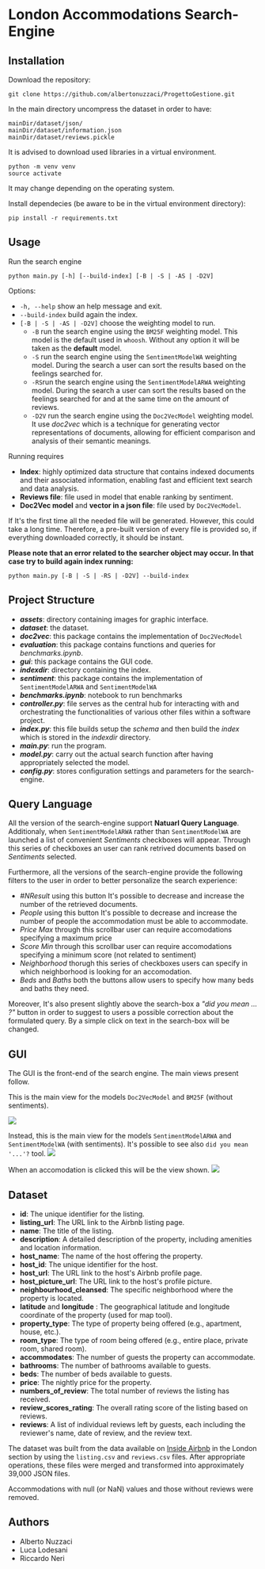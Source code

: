 # London Accommodations Search-Engine

## Installation

Download the repository:  
```
git clone https://github.com/albertonuzzaci/ProgettoGestione.git
```  
In the main directory uncompress the dataset in order to have: 
```
mainDir/dataset/json/
mainDir/dataset/information.json
mainDir/dataset/reviews.pickle
```

It is advised to download used libraries in a virtual environment.
```
python -m venv venv
source activate
```
It may change depending on the operating system.

Install dependecies (be aware to be in the virtual environment directory):  
```
pip install -r requirements.txt
```  

## Usage
Run the search engine
```
python main.py [-h] [--build-index] [-B | -S | -AS | -D2V]
```  

Options: 
* ```-h, --help``` show an help message and exit. 
* ```--build-index``` build again the index. 
* ```[-B | -S | -AS | -D2V]``` choose the weighting model to run. 
	* ```-B``` run the search engine using the ```BM25F``` weighting model. This model is the default used in ```whoosh```. Without any option it will be taken as the **default** model. 
	* ```-S``` run the search engine using the ```SentimentModelWA``` weighting model. During the search a user can sort the results based on the feelings searched for. 
	* ```-RS```run the search engine using the ```SentimentModelARWA``` weighting model. During the search a user can sort the results based on the feelings searched for and at the same time on the amount of reviews.
	* ```-D2V``` run the search engine using the ```Doc2VecModel``` weighting model. It use *doc2vec* which is a technique for generating vector representations of documents, allowing for efficient comparison and analysis of their semantic meanings.

Running requires
* **Index**: highly optimized data structure that contains indexed documents and their associated information, enabling fast and efficient text search and data analysis.
* **Reviews file**: file used in model that enable ranking by sentiment. 
* **Doc2Vec model** and **vector in a json file**: file used by  ```Doc2VecModel```.

If It's the first time all the needed file will be generated. However, this could take a long time.
Therefore, a pre-built version of every file is provided so, if everything downloaded correctly, it should be instant. 

**Please note that an error related to the searcher object may occur. In that case try to build again index running:** 
```
python main.py [-B | -S | -RS | -D2V] --build-index
```

## Project Structure

* ***assets***: directory containing images for graphic interface. 
* ***dataset***: the dataset. 
* ***doc2vec***: this package contains the implementation of ```Doc2VecModel```
* ***evaluation***: this package contains functions and queries for *benchmarks.ipynb*.
* ***gui***: this package contains the GUI code. 
* ***indexdir***: directory containing the index. 
* ***sentiment***: this package contains the implementation of ```SentimentModelARWA``` and ```SentimentModelWA```
* ***benchmarks.ipynb***: notebook to run benchmarks
* ***controller\.py***: file serves as the central hub for interacting with and orchestrating the functionalities of various other files within a software project. 
* ***index\.py***: this file builds setup the *schema* and then build the *index* which is stored in the *indexdir* directory. 
* ***main\.py***: run the program. 
* ***model\.py***: carry out the actual search function after having appropriately selected the model.
* ***config\.py***: stores configuration settings and parameters for the search-engine. 


## Query Language

All the version of the search-engine support **Natuarl Query Language**. Additionaly, when ```SentimentModelARWA``` rather than ```SentimentModelWA``` are launched a list of convenient *Sentiments* checkboxes will appear. Through this series of checkboxes an user can rank retrived documents based on *Sentiments* selected. 

Furthermore, all the versions of the search-engine provide the following filters to the user in order to better personalize the search experience:
* *#NResult* using this button It's possible to decrease and increase the number of the retrieved documents. 
* *People* using this button It's possible to decrease and increase the number of people the accommodation must be able to accommodate.
* *Price Max* through this scrollbar user can require accomodations specifying a maximum price
* *Score Min* through this scrollbar user can require accomodations specifying a minimum score (not related to sentiment)
* *Neighborhood* thorugh this series of checkboxes users can specify in which neighborhood is looking for an accomodation. 
* *Beds* and *Baths* both the buttons allow users to specify how many beds and baths they need. 

Moreover, It's also present slightly above the search-box a *"did you mean ... ?"* button in order to suggest to  users a possible correction about the formulated query. By a simple click on text in the search-box will be changed. 


## GUI
The GUI is the front-end of the search engine. The main views present follow. 

This is the main view for the models ```Doc2VecModel``` and ```BM25F``` (without sentiments). 

![](./assets/mainView.png)

Instead, this is the main view for the models ```SentimentModelARWA``` and ```SentimentModelWA``` (with sentiments). It's possible to see also  ```did you mean '...'?``` tool. 
![](./assets/mainView_S_didumean.png)

When an accomodation is clicked this will be the view shown.
![](./assets/accomodationView.png)

## Dataset

- **id**: The unique identifier for the listing.
- **listing_url**: The URL link to the Airbnb listing page.
- **name**: The title of the listing.
- **description**: A detailed description of the property, including amenities and location information.
- **host_name**: The name of the host offering the property.
- **host_id**: The unique identifier for the host.
- **host_url**: The URL link to the host's Airbnb profile page.
- **host_picture_url**: The URL link to the host's profile picture.
- **neighbourhood_cleansed**: The specific neighborhood where the property is located.
- **latitude** and **longitude** : The geographical latitude and longitude coordinate of the property (used for map tool).
- **property_type**: The type of property being offered (e.g., apartment, house, etc.).
- **room_type**: The type of room being offered (e.g., entire place, private room, shared room).
- **accommodates**: The number of guests the property can accommodate.
- **bathrooms**: The number of bathrooms available to guests.
- **beds**: The number of beds available to guests.
- **price**: The nightly price for the property.
- **numbers_of_review**: The total number of reviews the listing has received.
- **review_scores_rating**: The overall rating score of the listing based on reviews.
- **reviews**: A list of individual reviews left by guests, each including the reviewer's name, date of review, and the review text.

The dataset was built from the data available on [Inside Airbnb](https://insideairbnb.com/get-the-data/) in the London section by using the `listing.csv` and `reviews.csv` files. After appropriate operations, these files were merged and transformed into approximately 39,000 JSON files.

Accommodations with null (or NaN) values and those without reviews were removed.

## Authors
* Alberto Nuzzaci
* Luca Lodesani
* Riccardo Neri 
